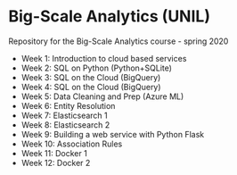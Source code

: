 # Big-Scale Analytics (UNIL)
Repository for the Big-Scale Analytics course - spring 2020

- Week 1: Introduction to cloud based services
- Week 2: SQL on Python (Python+SQLite)
- Week 3: SQL on the Cloud (BigQuery)
- Week 4: SQL on the Cloud (BigQuery)
- Week 5: Data Cleaning and Prep (Azure ML)
- Week 6: Entity Resolution
- Week 7: Elasticsearch 1
- Week 8: Elasticsearch 2
- Week 9: Building a web service with Python Flask
- Week 10: Association Rules
- Week 11: Docker 1
- Week 12: Docker 2

